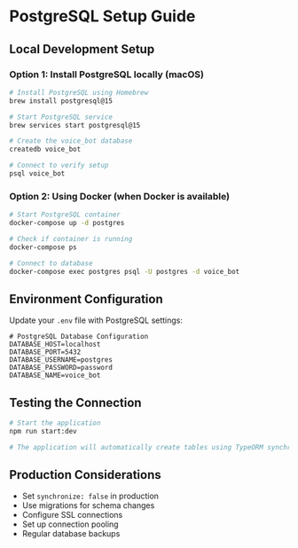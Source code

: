 # PostgreSQL Setup Guide

## Local Development Setup

### Option 1: Install PostgreSQL locally (macOS)

```bash
# Install PostgreSQL using Homebrew
brew install postgresql@15

# Start PostgreSQL service
brew services start postgresql@15

# Create the voice_bot database
createdb voice_bot

# Connect to verify setup
psql voice_bot
```

### Option 2: Using Docker (when Docker is available)

```bash
# Start PostgreSQL container
docker-compose up -d postgres

# Check if container is running
docker-compose ps

# Connect to database
docker-compose exec postgres psql -U postgres -d voice_bot
```

## Environment Configuration

Update your `.env` file with PostgreSQL settings:

```env
# PostgreSQL Database Configuration
DATABASE_HOST=localhost
DATABASE_PORT=5432
DATABASE_USERNAME=postgres
DATABASE_PASSWORD=password
DATABASE_NAME=voice_bot
```

## Testing the Connection

```bash
# Start the application
npm run start:dev

# The application will automatically create tables using TypeORM synchronize
```

## Production Considerations

- Set `synchronize: false` in production
- Use migrations for schema changes
- Configure SSL connections
- Set up connection pooling
- Regular database backups
